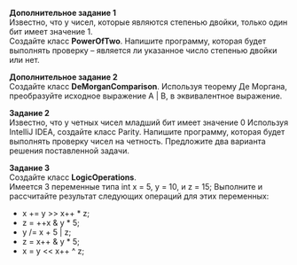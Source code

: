 **Дополнительное задание 1**
<br>Известно, что у чисел, которые являются степенью двойки, только один бит имеет значение 1.
<br>Создайте класс **PowerOfTwo**.
Напишите программу, которая будет выполнять проверку – является ли указанное число степенью
двойки или нет.

**Дополнительное задание 2**
<br>Создайте класс **DeMorganComparison**.
Используя теорему Де Моргана, преобразуйте исходное выражение A | B, в эквивалентное выражение.

**Задание 2**
<br>Известно, что у четных чисел младший бит имеет значение 0
Используя IntelliJ IDEA, создайте класс Parity.
Напишите программу, которая будет выполнять проверку чисел на четность.
Предложите два варианта решения поставленной задачи.

**Задание 3**
<br>Создайте класс **LogicOperations**.
<br>Имеется 3 переменные типа int x = 5, y = 10, и z = 15;
Выполните и рассчитайте результат следующих операций для этих переменных:
 * x += y >> x++ * z;
 * z = ++x & y * 5;
 * y /= x + 5 | z;
 * z = x++ & y * 5;
 * x = y << x++ ^ z;